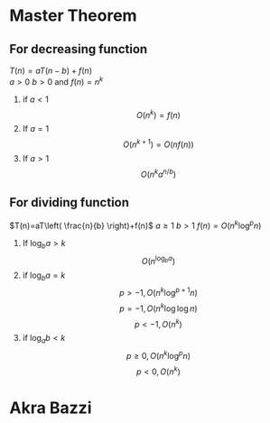 # Master Theorem
## For decreasing function

$T(n)=aT(n-b)+f(n)$   
$a>0$ $b>0$  and $f(n)=n^{k}$

1. if $a<1$
$$
O(n^{k})=f(n)
$$
2.  If $a=1$
$$
O(n^{k+1})=O(nf(n))
$$
3. If $a>1$
$$
O(n^{k}a^{n/b})
$$
## For dividing function
$T(n)=aT\left( \frac{n}{b} \right)+f(n)$
$a\geq 1$  $b>1$  $f(n)=O(n^{k}\log ^{p}n)$    

1. If $\log _b a >k$ 
$$
O(n^{\log_{b}a})
$$
2. if $\log _b a =k$
$$
p>-1, O(n^{k}\log ^{p+1}n)
$$
$$
p=-1, O(n^{k}\log \log n)
$$ $$
p<-1,O(n^{k})
$$
3. if $\log_{a}b<k$ 
$$
p\geq 0, O(n^{k}\log ^{p}n)
$$
$$
p<0,O(n^k)
$$ 
# Akra Bazzi
